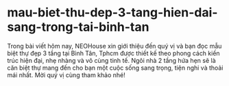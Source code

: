 # mau-biet-thu-dep-3-tang-hien-dai-sang-trong-tai-binh-tan
Trong bài viết hôm nay, NEOHouse xin giới thiệu đến quý vị và bạn đọc mẫu biệt thự đẹp 3 tầng tại Bình Tân, Tphcm được thiết kế theo phong cách kiến trúc hiện đại, nhẹ nhàng và vô cùng tinh tế. Ngôi nhà 2 tầng hứa hẹn sẽ là căn biệt thự mang đến cho bạn một cuộc sống sang trọng, tiện nghi và thoải mái nhất. Mời quý vị cùng tham khảo nhé!
